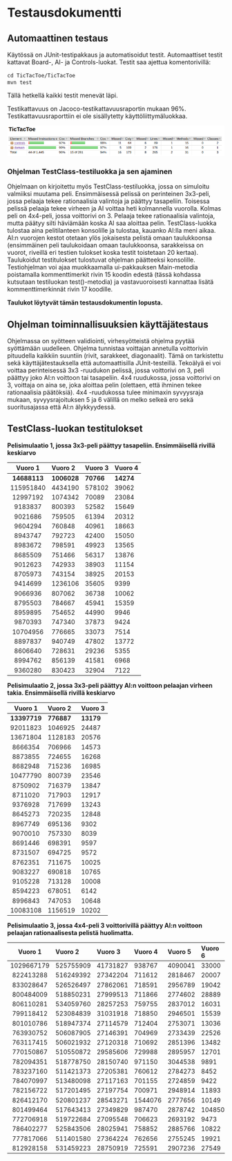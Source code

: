 # Testausdokumentti

## Automaattinen testaus

Käytössä on JUnit-testipakkaus ja automatisoidut testit. Automaattiset testit kattavat Board-, AI- ja Controls-luokat. 
Testit saa ajettua komentorivillä:

```
cd TicTacToe/TicTacToe
mvn test
```

Tällä hetkellä kaikki testit menevät läpi. 

Testikattavuus on Jacoco-testikattavuusraportin mukaan 96%. Testikattavuusraporttiin ei ole sisällytetty käyttöliittymäluokkaa.

![alt_text](https://github.com/puuro-maria/TicTacToe/blob/master/dokumentaatio/kuvat/jacoco_20200626.png)

### Ohjelman TestClass-testiluokka ja sen ajaminen

Ohjelmaan on kirjoitettu myös TestClass-testiluokka, jossa on simuloitu valmiiksi muutama peli. 
Ensimmäisessä pelissä on perinteinen 3x3-peli, jossa pelaaja tekee rationaalisia valintoja ja päättyy tasapeliin.
Toisessa pelissä pelaaja tekee virheen ja AI voittaa heti kolmannella vuorolla.
Kolmas peli on 4x4-peli, jossa voittorivi on 3. 
Pelaaja tekee rationaalisia valintoja, mutta päätyy silti häviämään koska AI saa aloittaa pelin. 
TestClass-luokka tulostaa aina pelitilanteen konsolille ja tulostaa, kauanko AI:lla meni aikaa. 
AI:n vuorojen kestot otetaan ylös jokaisesta pelistä omaan taulukkoonsa (ensimmäinen peli taulukoidaan omaan taulukkoonsa, sarakkeissa on vuorot, riveillä eri testien tulokset koska testit toistetaan 20 kertaa). 
Taulukoidut testitulokset tulostuvat ohjelman päätteeksi konsolille.
Testiohjelman voi ajaa muokkaamalla ui-pakkauksen Main-metodia poistamalla kommenttimerkit rivin 15 koodin edestä (tässä kohdassa kutsutaan testiluokan test()-metodia) ja vastavuoroisesti kannattaa lisätä kommenttimerkinnät rivin 17 koodille.

**Taulukot löytyvät tämän testausdokumentin lopusta.**

## Ohjelman toiminnallisuuksien käyttäjätestaus

Ohjelmassa on syötteen validiointi, virhesyötteistä ohjelma pyytää syöttämään uudelleen.
Ohjelma tunnistaa voittajan annetulla voittorivin pituudella kaikkiin suuntiin (rivit, sarakkeet, diagonaalit). 
Tämä on tarkistettu sekä käyttäjätestauksella että automaattisilla JUnit-testeillä.
Tekoälyä ei voi voittaa perinteisessä 3x3 -ruudukon pelissä, jossa voittorivi on 3, peli päättyy joko AI:n voittoon tai tasapeliin.
4x4 ruudukossa, jossa voittorivi on 3, voittaja on aina se, joka aloittaa pelin (olettaen, että ihminen tekee rationaalisia päätöksiä). 
4x4 -ruudukossa tulee minimaxin syvyysraja mukaan, syvyysrajoituksen 5 ja 6 välillä on melko selkeä ero sekä suoritusajassa että AI:n älykkyydessä.

## TestClass-luokan testitulokset 

**Pelisimulaatio 1, jossa 3x3-peli päättyy tasapeliin. Ensimmäisellä rivillä keskiarvo**

| Vuoro 1 | Vuoro 2 | Vuoro 3 | Vuoro 4 |
|:----------:|:------|:------|:---------|
| **14688113** | **1006028** | **70766** | **14274** |
| 115951840 | 4434190 | 578102 | 39062 |
| 12997192 | 1074342 | 70089 | 23084 |
| 9183837 | 800393 | 52582 | 15649 |
| 9021686 | 759505 | 61394 | 20312 |
| 9604294 | 760848 | 40961 | 18663 |
| 8943747 | 792723 | 42400 | 15050 |
| 8983672 | 798591 | 49923 | 13565 |
| 8685509 | 751466 | 56317 | 13876 |
| 9012623 | 742933 | 38903 | 11154 |
| 8705973 | 743154 | 38925 | 20153 |
| 9414699 | 1236106 | 35605 | 9399 |
| 9066936 | 807062 | 36738 | 10062 |
| 8795503 | 784667 | 45941 | 15359 |
| 8959895 | 754652 | 44990 | 9946 |
| 9870393 | 747340 | 37873 | 9424 |
| 10704956 | 776665 | 33073 | 7514 |
| 8897837 | 940749 | 47802 | 13772 |
| 8606640 | 728631 | 29236 | 5355 |
| 8994762 | 856139 | 41581 | 6968 |
| 9360280 | 830423 | 32904 | 7122 |

**Pelisimulaatio 2, jossa 3x3-peli päättyy AI:n voittoon pelaajan virheen takia. Ensimmäisellä rivillä keskiarvo**

| Vuoro 1 | Vuoro 2 | Vuoro 3 | 
|:----------:|:------|:------|
| **13397719** | **776887** | **13179** |
| 92011823 | 1046925 | 24487 |
| 13671804 | 1128183 | 20576 |
| 8666354 | 706966 | 14573 |
| 8873855 | 724655 | 16268 |
| 8682948 | 715236 | 16985 |
| 10477790 | 800739 | 23546 |
| 8750902 | 716379 | 13847 |
| 8711020 | 717903 | 12917 |
| 9376928 | 717699 | 13243 |
| 8645273 | 720235 | 12848 |
| 8967749 | 695136 | 9302 |
| 9070010 | 757330 | 8039 |
| 8691446 | 698391 | 9597 |
| 8731507 | 694725 | 9572 |
| 8762351 | 711675 | 10025 |
| 9083227 | 690818 | 10765 |
| 9105228 | 713128 | 10008 |
| 8594223 | 678051 | 6142 |
| 8996843 | 747053 | 10648 |
| 10083108 | 1156519 | 10202 |

**Pelisimulaatio 3, jossa 4x4-peli 3 voittorivillä päättyy AI:n voittoon pelaajan rationaalisesta pelistä huolimatta.**

| Vuoro 1 | Vuoro 2 | Vuoro 3 | Vuoro 4 | Vuoro 5 | Vuoro 6 |
|:----------:|:------|:------|:-------|:-------|:-------|
| 1029667179 | 525755909 | 41731827 | 938767 | 4090041 | 33000 |
| 822413288 | 516249392 | 27342204 | 711612 | 2818467 | 20007 |
| 833028647 | 526526497 | 27862061 | 718591 | 2956789 | 19042 |
| 800484009 | 518850231 | 27999513 | 711866 | 2774602 | 28889 |
| 806110281 | 534059760 | 28257253 | 759755 | 2837012 | 16031 |
| 799118412 | 523084839 | 31031918 | 718850 | 2946501 | 15539 |
| 801010786 | 518947374 | 27114579 | 712404 | 2753071 | 13036 |
| 763930752 | 506087905 | 27146391 | 704969 | 2733439 | 22526 |
| 763117415 | 506021932 | 27120318 | 710692 | 2851396 | 13482 |
| 770150867 | 510550872 | 29585606 | 729988 | 2895957 | 12701 |
| 782094351 | 518778750 | 28150740 | 971150 | 3044538 | 9891 |
| 783237160 | 511421373 | 27205381 | 760612 | 2784273 | 8452 |
| 784070997 | 513480098 | 27117163 | 701155 | 2724859 | 9422 |
| 782156722 | 517201495 | 27197754 | 700971 | 2948914 | 11893 |
| 826412170 | 520801237 | 28543271 | 1544076 | 2777656 | 10149 |
| 801499464 | 517643413 | 27349829 | 987470 | 2878742 | 104850 |
| 772706918 | 519722684 | 27095548 | 706623 | 2693192 | 9473 |
| 786402277 | 525843506 | 28025941 | 758852 | 2885766 | 10822 |
| 777817066 | 511401580 | 27364224 | 762656 | 2755245 | 19921 |
| 812928158 | 531459223 | 28750919 | 725591 | 2907236 | 27549 |
